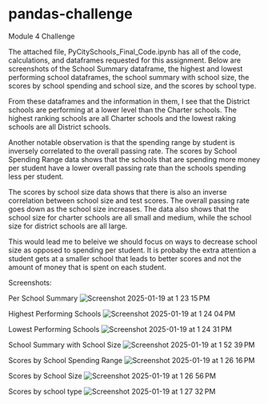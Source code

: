 # pandas-challenge
Module 4 Challenge

The attached file, PyCitySchools_Final_Code.ipynb has all of the code, calculations, and dataframes requested for this assignment. Below are screenshots of the School Summary dataframe, the highest and lowest performing school dataframes, the school summary with school size, the scores by school spending and school size, and the scores by school type.

From these dataframes and the information in them, I see that the District schools are performing at a lower level than the Charter schools. The highest ranking schools are all Charter schools and the lowest raking schools are all District schools.

Another notable observation is that the spending range by student is inversely correlated to the overall passing rate. The scores by School Spending Range data shows that the schools that are spending more money per student have a lower overall passing rate than the schools spending less per student. 

The scores by school size data shows that there is also an inverse correlation between school size and test scores. The overall passing rate goes down as the school size increases. The data also shows that the school size for charter schools are all small and medium, while the school size for district schools are all large.

This would lead me to beleive we should focus on ways to decrease school size as opposed to spending per student. It is probaby the extra attention a student gets at a smaller school that leads to better scores and not the amount of money that is spent on each student. 

Screenshots:

Per School Summary
![Screenshot 2025-01-19 at 1 23 15 PM](https://github.com/user-attachments/assets/5f7f61de-b01e-4b1a-9219-3e4891eed4d6)

Highest Performing Schools
![Screenshot 2025-01-19 at 1 24 04 PM](https://github.com/user-attachments/assets/5339c870-a384-45c5-ad3d-545a58fcc562)

Lowest Performing Schools
![Screenshot 2025-01-19 at 1 24 31 PM](https://github.com/user-attachments/assets/3256ee7c-9385-4fcc-87b3-b35a1c96100a)

School Summary with School Size
![Screenshot 2025-01-19 at 1 52 39 PM](https://github.com/user-attachments/assets/00cd93e0-f846-458c-8dca-f6bbe0557c77)

Scores by School Spending Range
![Screenshot 2025-01-19 at 1 26 16 PM](https://github.com/user-attachments/assets/55ea14b9-b9ee-4b6f-b4c9-4899fea4798a)

Scores by School Size
![Screenshot 2025-01-19 at 1 26 56 PM](https://github.com/user-attachments/assets/f590f5b3-498f-457f-a731-11924d5e2424)

Scores by school type
![Screenshot 2025-01-19 at 1 27 32 PM](https://github.com/user-attachments/assets/a08573a3-8b5c-47a0-a150-0211807985c3)
